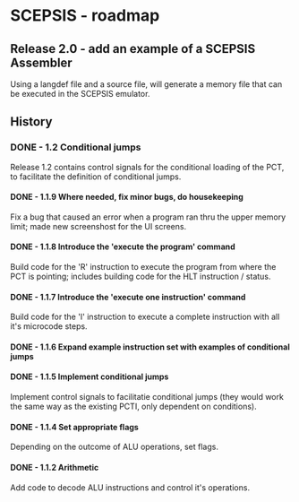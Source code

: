 # SCEPSIS - roadmap

## Release 2.0 - add an example of a SCEPSIS Assembler
Using a langdef file and a source file, will generate a memory file that can be executed in the SCEPSIS emulator.

## History

### DONE - 1.2		Conditional jumps
Release 1.2 contains control signals for the conditional loading of the PCT, to facilitate the definition of conditional jumps.

#### DONE - 1.1.9	Where needed, fix minor bugs, do housekeeping
Fix a bug that caused an error when a program ran thru the upper memory limit; made new screenshost for the UI screens.

#### DONE - 1.1.8	Introduce the 'execute the program' command
Build code for the 'R' instruction to execute the program from where the PCT is pointing; includes building code for the HLT instruction / status.

#### DONE - 1.1.7	Introduce the 'execute one instruction' command
Build code for the 'I' instruction to execute a complete instruction with all it's microcode steps.

#### DONE -	1.1.6	Expand example instruction set with examples of conditional jumps

#### DONE - 1.1.5	Implement conditional jumps
Implement control signals to facilitatie conditional jumps (they would work the same way as the existing PCTI, only dependent on conditions).

#### DONE - 1.1.4	Set appropriate flags
Depending on the outcome of ALU operations, set flags.

#### DONE - 1.1.2	Arithmetic
Add code to decode ALU instructions and control it's operations.

